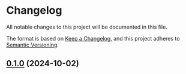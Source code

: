# Changelog

All notable changes to this project will be documented in this file.

The format is based on [Keep a Changelog](https://keepachangelog.com/en/1.1.0/),
and this project adheres to [Semantic Versioning](https://semver.org/spec/v2.0.0.html).

## [0.1.0] (2024-10-02)

[0.1.0]: https://github.com/jub0bs/errutil/releases/tag/v0.1.0